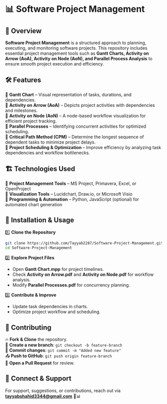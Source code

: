 # 📊 Software Project Management

## 🎯 Overview
**Software Project Management** is a structured approach to planning, executing, and monitoring software projects. This repository includes essential project management tools such as **Gantt Charts, Activity on Arrow (AoA), Activity on Node (AoN), and Parallel Process Analysis** to ensure smooth project execution and efficiency.

## 🛠️ Features
📌 **Gantt Chart** – Visual representation of tasks, durations, and dependencies.  
📌 **Activity on Arrow (AoA)** – Depicts project activities with dependencies and milestones.  
📌 **Activity on Node (AoN)** – A node-based workflow visualization for efficient project tracking.  
📌 **Parallel Processes** – Identifying concurrent activities for optimized scheduling.  
📌 **Critical Path Method (CPM)** – Determine the longest sequence of dependent tasks to minimize project delays.  
📌 **Project Scheduling & Optimization** – Improve efficiency by analyzing task dependencies and workflow bottlenecks.  

## 🏗️ Technologies Used
🔹 **Project Management Tools** – MS Project, Primavera, Excel, or OpenProject  
🔹 **Visualization Tools** – Lucidchart, Draw.io, or Microsoft Visio  
🔹 **Programming & Automation** – Python, JavaScript (optional) for automated chart generation  

## 📌 Installation & Usage
1️⃣ **Clone the Repository**  
```sh
git clone https://github.com/Tayyab2287/Software-Project-Management.git
cd Software-Project-Management
```

2️⃣ **Explore Project Files**  
- Open **Gantt Chart.mpp** for project timelines.  
- Check **Activity on Arrow.pdf** and **Activity on Node.pdf** for workflow analysis.  
- Modify **Parallel Processes.pdf** for concurrency planning.

3️⃣ **Contribute & Improve**  
- Update task dependencies in charts.
- Optimize project workflow and scheduling.  

## 🤝 Contributing
🔥 **Fork & Clone** the repository.  
🌱 **Create a new branch**: `git checkout -b feature-branch`  
💾 **Commit changes**: `git commit -m "Added new feature"`  
📤 **Push to GitHub**: `git push origin feature-branch`  
🔄 **Open a Pull Request** for review.  

## 🔗 Connect & Support
For support, suggestions, or contributions, reach out via **tayyabshahid3344@gmail.com** 📧📊
